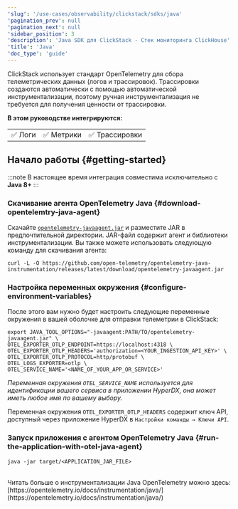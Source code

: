 ```yaml
---
'slug': '/use-cases/observability/clickstack/sdks/java'
'pagination_prev': null
'pagination_next': null
'sidebar_position': 3
'description': 'Java SDK для ClickStack - Стек мониторинга ClickHouse'
'title': 'Java'
'doc_type': 'guide'
---
```


ClickStack использует стандарт OpenTelemetry для сбора телеметрических данных (логов и трассировок). Трассировки создаются автоматически с помощью автоматической инструментализации, поэтому ручная инструментализация не требуется для получения ценности от трассировки.

**В этом руководстве интегрируются:**

<table>
  <tbody>
    <tr>
      <td className="pe-2">✅ Логи</td>
      <td className="pe-2">✅ Метрики</td>
      <td className="pe-2">✅ Трассировки</td>
    </tr>
  </tbody>
</table>

## Начало работы {#getting-started}

:::note
В настоящее время интеграция совместима исключительно с **Java 8+**
:::

### Скачивание агента OpenTelemetry Java {#download-opentelemtry-java-agent}

Скачайте [`opentelemetry-javaagent.jar`](https://github.com/open-telemetry/opentelemetry-java-instrumentation/releases/latest/download/opentelemetry-javaagent.jar) и разместите JAR в предпочтительной директории. JAR-файл содержит агент и библиотеки инструментализации. Вы также можете использовать следующую команду для скачивания агента:

```shell
curl -L -O https://github.com/open-telemetry/opentelemetry-java-instrumentation/releases/latest/download/opentelemetry-javaagent.jar
```

### Настройка переменных окружения {#configure-environment-variables}

После этого вам нужно будет настроить следующие переменные окружения в вашей оболочке для отправки телеметрии в ClickStack:

```shell
export JAVA_TOOL_OPTIONS="-javaagent:PATH/TO/opentelemetry-javaagent.jar" \
OTEL_EXPORTER_OTLP_ENDPOINT=https://localhost:4318 \
OTEL_EXPORTER_OTLP_HEADERS='authorization=<YOUR_INGESTION_API_KEY>' \
OTEL_EXPORTER_OTLP_PROTOCOL=http/protobuf \
OTEL_LOGS_EXPORTER=otlp \
OTEL_SERVICE_NAME='<NAME_OF_YOUR_APP_OR_SERVICE>'
```

_Переменная окружения `OTEL_SERVICE_NAME` используется для идентификации вашего сервиса в приложении HyperDX, она может иметь любое имя по вашему выбору._

Переменная окружения `OTEL_EXPORTER_OTLP_HEADERS` содержит ключ API, доступный через приложение HyperDX в `Настройки команды → Ключи API`.

### Запуск приложения с агентом OpenTelemetry Java {#run-the-application-with-otel-java-agent}

```shell
java -jar target/<APPLICATION_JAR_FILE>
```
<br/>
Читать больше о инструментализации Java OpenTelemetry можно здесь: [https://opentelemetry.io/docs/instrumentation/java/](https://opentelemetry.io/docs/instrumentation/java/)
